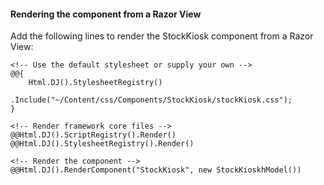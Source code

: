 ﻿#### Rendering the component from a Razor View

Add the following lines to render the StockKiosk component from a Razor View:
		
	<!-- Use the default stylesheet or supply your own -->
	@@{
		Html.DJ().StylesheetRegistry()
			.Include("~/Content/css/Components/StockKiosk/stockKiosk.css");
	}
	
	<!-- Render framework core files -->
	@@Html.DJ().ScriptRegistry().Render()
	@@Html.DJ().StylesheetRegistry().Render()

	<!-- Render the component -->
	@@Html.DJ().RenderComponent("StockKiosk", new StockKioskhModel())